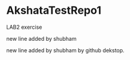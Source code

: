# AkshataTestRepo1
LAB2 exercise

new line added by shubham

new line added by shubham by github dekstop.
